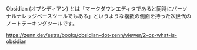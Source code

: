 Obsidian (オブシディアン) とは「マークダウンエディタであると同時にパーソナルナレッジベースツールでもある」というような複数の側面を持った次世代のノートテーキングツールです。

https://zenn.dev/estra/books/obsidian-dot-zenn/viewer/2-oz-what-is-obsidian